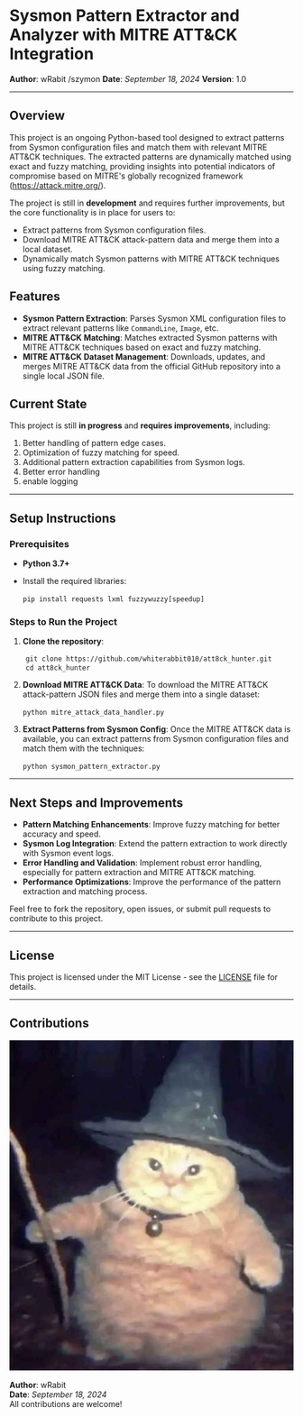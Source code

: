 

# Sysmon Pattern Extractor and Analyzer with MITRE ATT&CK Integration

**Author**: wRabit /szymon
**Date**: _September 18, 2024_
**Version**: 1.0

---

## Overview

This project is an ongoing Python-based tool designed to extract patterns from Sysmon configuration files and match them with relevant MITRE ATT&CK techniques. The extracted patterns are dynamically matched using exact and fuzzy matching, providing insights into potential indicators of compromise based on MITRE's globally recognized framework (https://attack.mitre.org/).

The project is still in **development** and requires further improvements, but the core functionality is in place for users to:

- Extract patterns from Sysmon configuration files.
- Download MITRE ATT&CK attack-pattern data and merge them into a local dataset.
- Dynamically match Sysmon patterns with MITRE ATT&CK techniques using fuzzy matching.

## Features

- **Sysmon Pattern Extraction**: Parses Sysmon XML configuration files to extract relevant patterns like `CommandLine`, `Image`, etc.
- **MITRE ATT&CK Matching**: Matches extracted Sysmon patterns with MITRE ATT&CK techniques based on exact and fuzzy matching.
- **MITRE ATT&CK Dataset Management**: Downloads, updates, and merges MITRE ATT&CK data from the official GitHub repository into a single local JSON file.

## Current State

This project is still **in progress** and **requires improvements**, including:

1. Better handling of pattern edge cases.
2. Optimization of fuzzy matching for speed.
3. Additional pattern extraction capabilities from Sysmon logs.
4. Better error handling
5. enable logging

---

## Setup Instructions

### Prerequisites

- **Python 3.7+**
- Install the required libraries:
    
    `pip install requests lxml fuzzywuzzy[speedup]`
    

### Steps to Run the Project

1. **Clone the repository**:
    
```
    git clone https://github.com/whiterabbit010/att8ck_hunter.git
    cd att8ck_hunter
```

    
2. **Download MITRE ATT&CK Data**: To download the MITRE ATT&CK attack-pattern JSON files and merge them into a single dataset:
    
    `python mitre_attack_data_handler.py`
    
3. **Extract Patterns from Sysmon Config**: Once the MITRE ATT&CK data is available, you can extract patterns from Sysmon configuration files and match them with the techniques:
    
    `python sysmon_pattern_extractor.py`
    


---

## Next Steps and Improvements

- **Pattern Matching Enhancements**: Improve fuzzy matching for better accuracy and speed.
- **Sysmon Log Integration**: Extend the pattern extraction to work directly with Sysmon event logs.
- **Error Handling and Validation**: Implement robust error handling, especially for pattern extraction and MITRE ATT&CK matching.
- **Performance Optimizations**: Improve the performance of the pattern extraction and matching process.

Feel free to fork the repository, open issues, or submit pull requests to contribute to this project.

---

## License

This project is licensed under the MIT License - see the [LICENSE](LICENSE) file for details.

---

## Contributions

![May_be_the_wizz_with_you](thewizard.png)

**Author**: wRabit                                      
**Date**: _September 18, 2024_  
All contributions are welcome!

